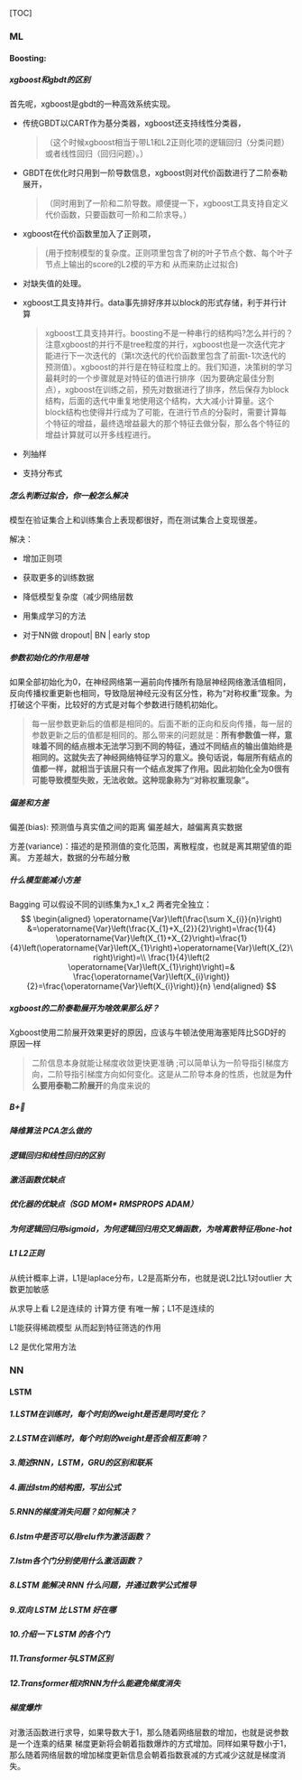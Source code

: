 [TOC]



### ML

#### Boosting:

##### xgboost和gbdt的区别

首先呢，xgboost是gbdt的一种高效系统实现。

- 传统GBDT以CART作为基分类器，xgboost还支持线性分类器，

  > （这个时候xgboost相当于带L1和L2正则化项的逻辑回归（分类问题）或者线性回归（回归问题）。）

- GBDT在优化时只用到一阶导数信息，xgboost则对代价函数进行了二阶泰勒展开，

  > （同时用到了一阶和二阶导数。顺便提一下，xgboost工具支持自定义代价函数，只要函数可一阶和二阶求导。）

- xgboost在代价函数里加入了正则项，

  >  (用于控制模型的复杂度。正则项里包含了树的叶子节点个数、每个叶子节点上输出的score的L2模的平方和  从而来防止过拟合)

- 对缺失值的处理。

- xgboost工具支持并行。data事先排好序并以block的形式存储，利于并行计算

  > xgboost工具支持并行。boosting不是一种串行的结构吗?怎么并行的？注意xgboost的并行不是tree粒度的并行，xgboost也是一次迭代完才能进行下一次迭代的（第t次迭代的代价函数里包含了前面t-1次迭代的预测值）。xgboost的并行是在特征粒度上的。我们知道，决策树的学习最耗时的一个步骤就是对特征的值进行排序（因为要确定最佳分割点），xgboost在训练之前，预先对数据进行了排序，然后保存为block结构，后面的迭代中重复地使用这个结构，大大减小计算量。这个block结构也使得并行成为了可能，在进行节点的分裂时，需要计算每个特征的增益，最终选增益最大的那个特征去做分裂，那么各个特征的增益计算就可以开多线程进行。

- 列抽样
- 支持分布式

##### 怎么判断过拟合，你一般怎么解决

模型在验证集合上和训练集合上表现都很好，而在测试集合上变现很差。

解决：

- 增加正则项
- 获取更多的训练数据
- 降低模型复杂度（减少网络层数
- 用集成学习的方法

- 对于NN做 dropout|  BN | early stop

##### 参数初始化的作用是啥

如果全部初始化为0，在神经网络第一遍前向传播所有隐层神经网络激活值相同，反向传播权重更新也相同，导致隐层神经元没有区分性，称为“对称权重”现象。为打破这个平衡，比较好的方式是对每个参数进行随机初始化。

> 每一层参数更新后的值都是相同的。后面不断的正向和反向传播，每一层的参数更新之后的值都是相同的。那么带来的问题就是：**所有参数值一样，意味着不同的结点根本无法学习到不同的特征，通过不同结点的输出值始终是相同的。这就失去了神经网络特征学习的意义。换句话说，每层所有结点的值都一样，就相当于该层只有一个结点发挥了作用。因此初始化全为0很有可能导致模型失败，无法收敛。这种现象称为“对称权重现象”。**

##### 偏差和方差

偏差(bias): 预测值与真实值之间的距离  偏差越大，越偏离真实数据

方差(variance)：描述的是预测值的变化范围，离散程度，也就是离其期望值的距离。 方差越大，数据的分布越分散

##### 什么模型能减小方差

Bagging   可以假设不同的训练集为x_1 x_2  两者完全独立：
$$
\begin{aligned}
\operatorname{Var}\left(\frac{\sum X_{i}}{n}\right) &=\operatorname{Var}\left(\frac{X_{1}+X_{2}}{2}\right)=\frac{1}{4} \operatorname{Var}\left(X_{1}+X_{2}\right)=\frac{1}{4}\left(\operatorname{Var}\left(X_{1}\right)+\operatorname{Var}\left(X_{2}\right)\right)=\\
\frac{1}{4}\left(2 \operatorname{Var}\left(X_{1}\right)\right)=& \frac{\operatorname{Var}\left(X_{i}\right)}{2}=\frac{\operatorname{Var}\left(X_{i}\right)}{n}
\end{aligned}
$$

##### xgboost的二阶泰勒展开为啥效果那么好？

Xgboost使用二阶展开效果更好的原因，应该与牛顿法使用海塞矩阵比SGD好的原因一样 

> 二阶信息本身就能让梯度收敛更快更准确 ;可以简单认为一阶导指引梯度方向，二阶导指引梯度方向如何变化。这是从二阶导本身的性质，也就是**为什么要用泰勒二阶展开**的角度来说的

##### B+🌲

##### 降维算法  PCA怎么做的

##### 逻辑回归和线性回归的区别

##### 激活函数优缺点

##### 优化器的优缺点（SGD MOM* RMSPROPS ADAM）

##### 为何逻辑回归用sigmoid，为何逻辑回归用交叉熵函数，为啥离散特征用one-hot

##### L1 L2正则

从统计概率上讲，L1是laplace分布，L2是高斯分布，也就是说L2比L1对outlier 大数更加敏感

从求导上看 L2是连续的  计算方便 有唯一解；L1不是连续的 

L1能获得稀疏模型 从而起到特征筛选的作用

L2 是优化常用方法



### NN

#### LSTM

##### 1.LSTM在训练时，每个时刻的weight是否是同时变化？

##### 2.LSTM在训练时，每个时刻的weight是否会相互影响？

##### 3.简述RNN，LSTM，GRU的区别和联系

##### 4.画出lstm的结构图，写出公式

##### 5.RNN的梯度消失问题？如何解决？

##### 6.lstm中是否可以用relu作为激活函数？

##### 7.lstm各个门分别使用什么激活函数？

##### 8.LSTM 能解决 RNN 什么问题，并通过数学公式推导

##### 9.双向 LSTM 比 LSTM 好在哪

##### 10.介绍一下 LSTM 的各个门

##### 11.Transformer与LSTM区别

##### 12.Transformer相对RNN为什么能避免梯度消失

##### 梯度爆炸

对激活函数进行求导，如果导数大于1，那么随着网络层数的增加，也就是说参数是一个连乘的结果   梯度更新将会朝着指数爆炸的方式增加。同样如果导数小于1，那么随着网络层数的增加梯度更新信息会朝着指数衰减的方式减少这就是梯度消失。